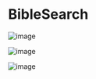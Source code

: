 # BibleSearch


![image](https://github.com/Lucas-Jacobsen/BibleSearch/assets/97192501/aa11104e-00b9-41fd-9a82-d71031ebb9d7)

![image](https://github.com/Lucas-Jacobsen/BibleSearch/assets/97192501/18e60f41-6f0d-4a66-9b33-4be7dd85a493)

![image](https://github.com/Lucas-Jacobsen/BibleSearch/assets/97192501/1e58f216-753e-4cd7-8318-d9ea501617d2)
